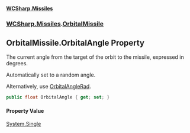 #### [WCSharp\.Missiles](README.md 'README')
### [WCSharp\.Missiles](WCSharp.Missiles.md 'WCSharp\.Missiles').[OrbitalMissile](WCSharp.Missiles.OrbitalMissile.md 'WCSharp\.Missiles\.OrbitalMissile')

## OrbitalMissile\.OrbitalAngle Property

The current angle from the target of the orbit to the missile, expressed in degrees\.

Automatically set to a random angle.

Alternatively, use [OrbitalAngleRad](WCSharp.Missiles.OrbitalMissile.OrbitalAngleRad.md 'WCSharp\.Missiles\.OrbitalMissile\.OrbitalAngleRad').

```csharp
public float OrbitalAngle { get; set; }
```

#### Property Value
[System\.Single](https://learn.microsoft.com/en-us/dotnet/api/system.single 'System\.Single')